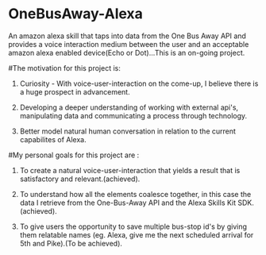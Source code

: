 # OneBusAway-Alexa
An amazon alexa skill that taps into data from the One Bus Away API and provides a voice interaction medium between the user and an acceptable amazon alexa enabled device(Echo or Dot)...This is an on-going project.


#The motivation for this project is:
1) Curiosity - With voice-user-interaction on the come-up, I believe there is a huge prospect in advancement.

2) Developing a deeper understanding of working with external api's, manipulating data and communicating a process through technology.

3) Better model natural human conversation in relation to the current capabilites of Alexa.

#My personal goals for this project are :

1) To create a natural voice-user-interaction that yields a result that is satisfactory and relevant.(achieved).

2) To understand how all the elements coalesce together, in this case the data I retrieve from the One-Bus-Away API and the Alexa Skills Kit SDK.(achieved).

3) To give users the opportunity to save multiple bus-stop id's by giving them relatable names (eg. Alexa, give me the next scheduled arrival for 5th and Pike).(To be achieved).

